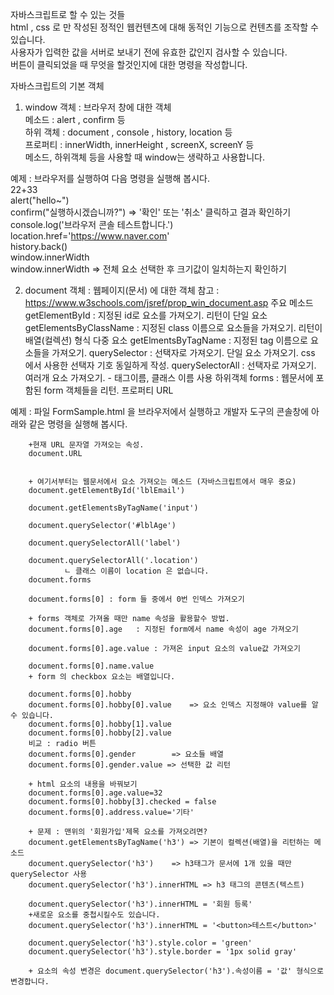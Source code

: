 자바스크립트로 할 수 있는 것들				
	 html , css 로 만 작성된 정적인 웹컨텐츠에 대해 동적인 기능으로 컨텐츠를 조작할 수 있습니다.			
	 사용자가 입력한 값을 서버로 보내기 전에 유효한 값인지 검사할 수 있습니다.			
	 버튼이 클릭되었을 때 무엇을 할것인지에 대한 명령을 작성합니다.			
				
자바스크립트의 기본 객체				
1. window 객체	: 브라우저 창에 대한 객체			
	메소드 : alert , confirm  등			
	하위 객체 : document , console , history, location 등			
	프로퍼티 : innerWidth, innerHeight , screenX, screenY  등			
	메소드, 하위객체 등을 사용할 때 window는 생략하고 사용합니다.			
				
예제 : 브라우저를 실행하여 다음 명령을 실행해 봅시다.				
	22+33			
	alert("hello~")			
	confirm("실행하시겠습니까?")		=> '확인' 또는 '취소' 클릭하고 결과 확인하기	
	console.log('브라우저 콘솔 테스트합니다.')			
	location.href='https://www.naver.com'			
	history.back()			
	window.innerWidth			
	window.innerWidth		=> 전체 요소 선택한 후 크기값이 일치하는지 확인하기	
				
2. document 객체  :  웹페이지(문서) 에 대한 객체				참고 : https://www.w3schools.com/jsref/prop_win_document.asp
	주요 메소드	
		getElementById				: 지정된 id로 요소를 가져오기. 리턴이 단일 요소
		getElementsByClassName		: 지정된 class 이름으로 요소들을 가져오기. 리턴이 배열(컬렉션) 형식 다중 요소 
		getElmentsByTagName			: 지정된 tag 이름으로 요소들을 가져오기.
		querySelector				: 선택자로 가져오기. 단일 요소 가져오기. css 에서 사용한 선택자 기호 동일하게 작성.
		querySelectorAll			: 선택자로 가져오기. 여러개 요소 가져오기. - 태그이름, 클래스 이름 사용
	하위객체	forms					: 웹문서에 포함된 form 객체들을 리턴.
	프로퍼티	URL 		

예제 : 파일 FormSample.html 을 브라우저에서 실행하고 개발자 도구의 콘솔창에 아래와 같은 명령을 실행해 봅시다.	
			
		+현재 URL 문자열 가져오는 속성.
		document.URL		
		
		
		+ 여기서부터는 웹문서에서 요소 가져오는 메소드 (자바스크립트에서 매우 중요) 		
		document.getElementById('lblEmail')		
				
		document.getElementsByTagName('input')		
				
		document.querySelector('#lblAge')		
				
		document.querySelectorAll('label')		
				
		document.querySelectorAll('.location')		
				ㄴ 클래스 이름이 location 은 없습니다.
		document.forms		
				
		document.forms[0] : form 들 중에서 0번 인덱스 가져오기
				
		+ forms 객체로 가져올 때만 name 속성을 활용할수 방법.		
		document.forms[0].age	: 지정된 form에서 name 속성이 age 가져오기
				
		document.forms[0].age.value	: 가져온 input 요소의 value값 가져오기
				
		document.forms[0].name.value 
		+ form 의 checkbox 요소는 배열입니다.
		
		document.forms[0].hobby
		document.forms[0].hobby[0].value	=> 요소 인덱스 지정해야 value를 알 수 있습니다.
		document.forms[0].hobby[1].value
		document.forms[0].hobby[2].value
		비교 : radio 버튼
		document.forms[0].gender		=> 요소들 배열
		document.forms[0].gender.value => 선택한 값 리턴
		
		+ html 요소의 내용을 바꿔보기
		document.forms[0].age.value=32
		document.forms[0].hobby[3].checked = false
		document.forms[0].address.value='기타'
		
		+ 문제 : 맨위의 '회원가입'제목 요소를 가져오려면?
		document.getElementsByTagName('h3') => 기본이 컬렉션(배열)을 리턴하는 메소드
		document.querySelector('h3')	=> h3태그가 문서에 1개 있을 때만 querySelector 사용
		document.querySelector('h3').innerHTML => h3 태그의 콘텐츠(텍스트)
		
		document.querySelector('h3').innerHTML = '회원 등록'
		+새로운 요소를 중첩시킬수도 있습니다.
		document.querySelector('h3').innerHTML = '<button>테스트</button>'
		
		document.querySelector('h3').style.color = 'green'
		document.querySelector('h3').style.border = '1px solid gray'
		
		+ 요소의 속성 변경은 document.querySelector('h3').속성이름 = '값' 형식으로 변경합니다.
		